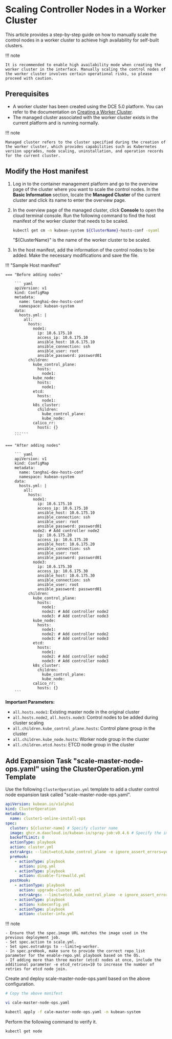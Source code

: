 # Scaling Controller Nodes in a Worker Cluster

This article provides a step-by-step guide on how to manually scale the control nodes in a worker cluster to achieve high availability for self-built clusters.

!!! note

    It is recommended to enable high availability mode when creating the worker cluster in the interface. Manually scaling the control nodes of the worker cluster involves certain operational risks, so please proceed with caution.

## Prerequisites

- A worker cluster has been created using the DCE 5.0 platform. You can refer to the documentation on [Creating a Worker Cluster](../user-guide/clusters/create-cluster.md).
- The managed cluster associated with the worker cluster exists in the current platform and is running normally.

!!! note

    Managed cluster refers to the cluster specified during the creation of the worker cluster, which provides capabilities such as Kubernetes version upgrades, node scaling, uninstallation, and operation records for the current cluster.

## Modify the Host manifest

1. Log in to the container management platform and go to the overview page of the cluster where you want to scale the control nodes. In the __Basic Information__ section, locate the **Managed Cluster** of the current cluster and click its name to enter the overview page.


2. In the overview page of the managed cluster, click **Console** to open the cloud terminal console. Run the following command to find the host manifest of the worker cluster that needs to be scaled.

    ```bash
    kubectl get cm -n kubean-system ${ClusterName}-hosts-conf -oyaml
    ```

    "${ClusterName}" is the name of the worker cluster to be scaled.

3. In the host manifest, add the information of the control nodes to be added. Make the necessary modifications and save the file.

!!! "Sample Host manifest"

    === "Before adding nodes"

        ``` yaml
        apiVersion: v1
        kind: ConfigMap
        metadata:
          name: tanghai-dev-hosts-conf
          namespace: kubean-system
        data:
          hosts.yml: |
            all:
              hosts:
                node1:
                  ip: 10.6.175.10 
                  access_ip: 10.6.175.10
                  ansible_host: 10.6.175.10 
                  ansible_connection: ssh
                  ansible_user: root
                  ansible_password: password01
              children:
                kube_control_plane:
                  hosts:
                    node1:
                kube_node:
                  hosts:
                    node1:
                etcd:
                  hosts:
                    node1:
                k8s_cluster:
                  children:
                    kube_control_plane:
                    kube_node:
                calico_rr:
                  hosts: {}
        ......
        ```

    === "After adding nodes"

        ``` yaml
        apiVersion: v1
        kind: ConfigMap
        metadata:
          name: tanghai-dev-hosts-conf
          namespace: kubean-system
        data:
          hosts.yml: |
            all:
              hosts:
                node1:
                  ip: 10.6.175.10
                  access_ip: 10.6.175.10 
                  ansible_host: 10.6.175.10
                  ansible_connection: ssh
                  ansible_user: root
                  ansible_password: password01
                node2: # Add controller node2
                  ip: 10.6.175.20
                  access_ip: 10.6.175.20
                  ansible_host: 10.6.175.20
                  ansible_connection: ssh
                  ansible_user: root
                  ansible_password: password01
                node3:
                  ip: 10.6.175.30 
                  access_ip: 10.6.175.30
                  ansible_host: 10.6.175.30 
                  ansible_connection: ssh
                  ansible_user: root
                  ansible_password: password01
              children:
                kube_control_plane:
                  hosts:
                    node1:
                    node2: # Add controller node2 
                    node3: # Add controller node3
                kube_node:
                  hosts:
                    node1:
                    node2: # Add controller node2
                    node3: # Add controller node3
                etcd:
                  hosts:
                    node1:
                    node2: # Add controller node2
                    node3: # Add controller node3
                k8s_cluster:
                  children:
                    kube_control_plane:
                    kube_node:
                calico_rr:
                  hosts: {}
        ```

**Important Parameters:**

* `all.hosts.node1`: Existing master node in the original cluster
* `all.hosts.node2`, `all.hosts.node3`: Control nodes to be added during cluster scaling
* `all.children.kube_control_plane.hosts`: Control plane group in the cluster
* `all.children.kube_node.hosts`: Worker node group in the cluster
* `all.children.etcd.hosts`: ETCD node group in the cluster

## Add Expansion Task "scale-master-node-ops.yaml" using the ClusterOperation.yml Template

Use the following `ClusterOperation.yml` template to add a cluster control node expansion task called "scale-master-node-ops.yaml". 

```yaml title="ClusterOperation.yml"
apiVersion: kubean.io/v1alpha1
kind: ClusterOperation
metadata:
  name: cluster1-online-install-ops
spec:
  cluster: ${cluster-name} # Specify cluster name
  image: ghcr.m.daocloud.io/kubean-io/spray-job:v0.4.6 # Specify the image for the kubean job
  backoffLimit: 0
  actionType: playbook
  action: cluster.yml
  extraArgs: --limit=etcd,kube_control_plane -e ignore_assert_errors=yes
  preHook:
    - actionType: playbook
      action: ping.yml
    - actionType: playbook
      action: disable-firewalld.yml
  postHook:
    - actionType: playbook
      action: upgrade-cluster.yml
      extraArgs: --limit=etcd,kube_control_plane -e ignore_assert_errors=yes
    - actionType: playbook
      action: kubeconfig.yml
    - actionType: playbook
      action: cluster-info.yml
```

!!! note

    - Ensure that the spec.image URL matches the image used in the previous deployment job.
    - Set spec.action to scale.yml.
    - Set spec.extraArgs to --limit=g-worker.
    - In spec.preHook, make sure to provide the correct repo_list parameter for the enable-repo.yml playbook based on the OS.
    - If adding more than three master (etcd) nodes at once, include the additional parameter -e etcd_retries=10 to increase the number of retries for etcd node join.

Create and deploy scale-master-node-ops.yaml based on the above configuration.

```bash
# Copy the above manifest

vi cale-master-node-ops.yaml

kubectl apply -f cale-master-node-ops.yaml -n kubean-system
```

Perform the following command to verify it.

```bash
kubectl get node
```

